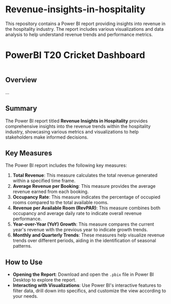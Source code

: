 # Revenue-insights-in-hospitality

This repository contains a Power BI report providing insights into revenue in the hospitality industry. The report includes various visualizations and data analysis to help understand revenue trends and performance metrics.

# PowerBI T20 Cricket Dashboard

<div style="text-align: center;">
  <img src="">
</div>

## Overview

...


## Summary

The Power BI report titled **Revenue Insights in Hospitality** provides comprehensive insights into the revenue trends within the hospitality industry, showcasing various metrics and visualizations to help stakeholders make informed decisions.

## Key Measures

The Power BI report includes the following key measures:

1. **Total Revenue**: This measure calculates the total revenue generated within a specified time frame.
2. **Average Revenue per Booking**: This measure provides the average revenue earned from each booking.
3. **Occupancy Rate**: This measure indicates the percentage of occupied rooms compared to the total available rooms.
4. **Revenue per Available Room (RevPAR)**: This measure combines both occupancy and average daily rate to indicate overall revenue performance.
5. **Year-over-Year (YoY) Growth**: This measure compares the current year's revenue with the previous year to indicate growth trends.
6. **Monthly and Quarterly Trends**: These measures help visualize revenue trends over different periods, aiding in the identification of seasonal patterns.

## How to Use

- **Opening the Report**: Download and open the `.pbix` file in Power BI Desktop to explore the report.
- **Interacting with Visualizations**: Use Power BI's interactive features to filter data, drill down into specifics, and customize the view according to your needs.
